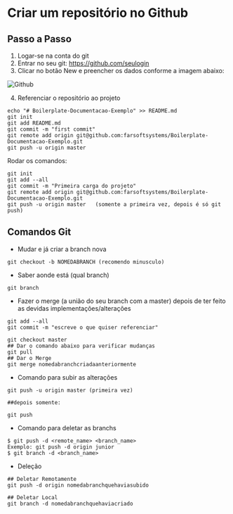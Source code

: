 # Criar um repositório no Github

## Passo a Passo

1. Logar-se na conta do git
2. Entrar no seu git: https://github.com/seulogin
3. Clicar no botão New e preencher os dados conforme a imagem abaixo:

![Github](/assets/img/github.jpg  "Criando um novo Repositório")

4. Referenciar o repositório ao projeto

```
echo "# Boilerplate-Documentacao-Exemplo" >> README.md
git init
git add README.md
git commit -m "first commit"
git remote add origin git@github.com:farsoftsystems/Boilerplate-Documentacao-Exemplo.git
git push -u origin master
```

Rodar os comandos:

```
git init
git add --all
git commit -m "Primeira carga do projeto"
git remote add origin git@github.com:farsoftsystems/Boilerplate-Documentacao-Exemplo.git
git push -u origin master   (somente a primeira vez, depois é só git push)
```

## Comandos Git

- Mudar e já criar a branch nova
```
git checkout -b NOMEDABRANCH (recomendo minusculo)
```

- Saber aonde está (qual branch)
```
git branch
```

- Fazer o merge (a união do seu branch com a master) depois de ter feito as devidas implementações/alterações

```
git add --all
git commit -m "escreve o que quiser referenciar"

git checkout master
## Dar o comando abaixo para verificar mudanças
git pull 
## Dar o Merge
git merge nomedabranchcriadaanteriormente

```

- Comando para subir as alterações
```
git push -u origin master (primeira vez)

##depois somente:

git push

```

- Comando para deletar as branchs
```
$ git push -d <remote_name> <branch_name>
Exemplo: git push -d origin junior
$ git branch -d <branch_name>
```

- Deleção

```
## Deletar Remotamente
git push -d origin nomedabranchquehaviasubido

## Deletar Local
git branch -d nomedabranchquehaviacriado
```




